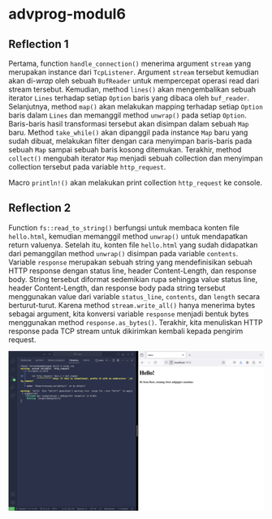 # advprog-modul6

## Reflection 1
Pertama, function `handle_connection()` menerima argument `stream` yang merupakan instance dari `TcpListener`. Argument `stream` tersebut kemudian akan di-<i>wrap</i> oleh sebuah `BufReader` untuk mempercepat operasi read dari stream tersebut. Kemudian, method `lines()` akan mengembalikan sebuah iterator `Lines` terhadap setiap `Option` baris yang dibaca oleh `buf_reader`. Selanjutnya, method `map()` akan melakukan mapping terhadap setiap `Option` baris dalam `Lines` dan memanggil method `unwrap()` pada setiap `Option`. Baris-baris hasil transformasi tersebut akan disimpan dalam sebuah `Map` baru. Method `take_while()` akan dipanggil pada instance `Map` baru yang sudah dibuat, melakukan filter dengan cara menyimpan baris-baris pada sebuah `Map` sampai sebuah baris kosong ditemukan. Terakhir, method `collect()` mengubah iterator `Map` menjadi sebuah collection dan menyimpan collection tersebut pada variable `http_request`.

Macro `println!()` akan melakukan print collection `http_request` ke console.

## Reflection 2
Function `fs::read_to_string()` berfungsi untuk membaca konten file `hello.html`, kemudian memanggil method `unwrap()` untuk mendapatkan return valuenya. Setelah itu, konten file `hello.html` yang sudah didapatkan dari pemanggilan method `unwrap()` disimpan pada variable `contents`. Variable `response` merupakan sebuah string yang mendefinisikan sebuah HTTP response dengan status line, header Content-Length, dan response body. String tersebut diformat sedemikian rupa sehingga value status line, header Content-Length, dan response body pada string tersebut menggunakan value dari variable `status_line`, `contents`, dan `length` secara berturut-turut. Karena method `stream.write_all()` hanya menerima bytes sebagai argument, kita konversi variable `response` menjadi bentuk bytes menggunakan method `response.as_bytes()`. Terakhir, kita menuliskan HTTP response pada TCP stream untuk dikirimkan kembali kepada pengirim request.

![Commit 2 screen capture](assets/commit2.png)

